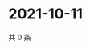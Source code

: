 # 2021-10-11

共 0 条

<!-- BEGIN WEIBO -->
<!-- 最后更新时间 Mon Oct 11 2021 06:00:25 GMT+0800 (China Standard Time) -->

<!-- END WEIBO -->

